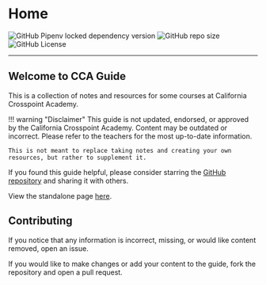 # Home

![GitHub Pipenv locked dependency version](https://img.shields.io/github/pipenv/locked/dependency-version/twangodev/cca/mkdocs)
![GitHub repo size](https://img.shields.io/github/repo-size/twangodev/cca)
![GitHub License](https://img.shields.io/github/license/twangodev/cca)

---

##  Welcome to CCA Guide

This is a collection of notes and resources for some courses at California Crosspoint Academy.

!!! warning "Disclaimer"
    This guide is not updated, endorsed, or approved by the California Crosspoint Academy. Content may be outdated or incorrect. 
    Please refer to the teachers for the most up-to-date information.

    This is not meant to replace taking notes and creating your own resources, but rather to supplement it.

If you found this guide helpful, please consider starring the [GitHub repository](https://github.com/twangodev/cca) and sharing it with others.

View the standalone page [here](https://cca.twango.dev/print_page.html).

## Contributing
If you notice that any information is incorrect, missing, or would like content removed, open an issue.

If you would like to make changes or add your content to the guide, fork the repository and open a pull request.
